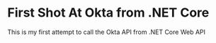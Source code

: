 First Shot At Okta from .NET Core
=
This is my first attempt to call the Okta API from .NET Core Web API